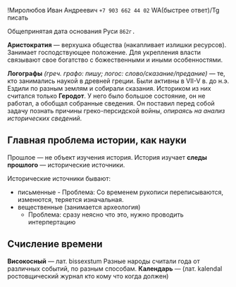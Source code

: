 !Миролюбов Иван Андреевич `+7 903 662 44 02` WA(быстрее ответ)/Tg писать 

Общепринятая дата основания Руси `862г.` 

**Аристократия** — верхушка общества (накапливает излишки ресурсов). Занимает господствующее положение. Для укрепления власти связывают свое богатство с божественными и иными особенностями.

**Логографы** _(греч. графо: пишу; логос: слово/сказание/предание)_ — те, кто занимались наукой в древней греции. Были активны в VII-V в. до н.э. Ездили по разным землям и собирали сказания. Историком из них считался только **Геродот**.
У него было большое состояние, он не работал, а обобщал собранные сведения. Он поставил перед собой задачу познать причины греко-персидской войны, _опираясь на анализ исторических сведений_. 

## Главная проблема истории, как науки

Прошлое — не объект изучения история. История изучает **следы прошлого** — исторические источники.

Исторические источники бывают:
- письменные
	  - Проблема: Со временем рукописи переписываются, изменются, теряется изначальная.
- вещественные (занимается археология)
  - Проблема: сразу неясно что это, нужно проводить интерпертацию
## Счисление времени

**Високосный** — лат. bissexstum
Разные народы считали года от различных событий, по разным способам.
**Календарь** — (лат. kalendal ростовщический журнал кто кому что когда должен)